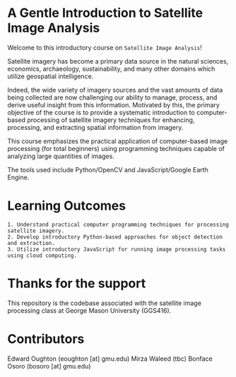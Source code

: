 A Gentle Introduction to Satellite Image Analysis
=================================================

Welcome to this introductory course on `Satellite Image Analysis`!

Satellite imagery has become a primary data source in the natural sciences, economics,
archaeology, sustainability, and many other domains which utilize geospatial intelligence.

Indeed, the wide variety of imagery sources and the vast amounts of data being collected
are now challenging our ability to manage, process, and derive useful insight from this
information. Motivated by this, the primary objective of the course is to provide a
systematic introduction to computer-based processing of satellite imagery techniques
for enhancing, processing, and extracting spatial information from imagery.

This course emphasizes the practical application of computer-based image processing
(for total beginners) using programming techniques capable of analyzing large quantities
of images.

The tools used include Python/OpenCV and JavaScript/Google Earth Engine.

Learning Outcomes
=================

    1. Understand practical computer programming techniques for processing satellite imagery.
    2. Develop introductory Python-based approaches for object detection and extraction.
    3. Utilize introductory JavaScript for running image processing tasks using cloud computing.

Thanks for the support
======================

This repository is the codebase associated with the satellite image processing class at George
Mason University (GGS416).

Contributors
============
Edward Oughton (eoughton [at] gmu.edu)
Mirza Waleed (tbc)
Bonface Osoro (bosoro [at] gmu.edu)

